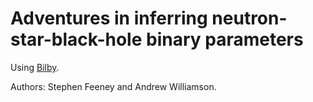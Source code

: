 # Adventures in inferring neutron-star-black-hole binary parameters

Using [Bilby](https://lscsoft.docs.ligo.org/bilby/index.html).

Authors: Stephen Feeney and Andrew Williamson.
